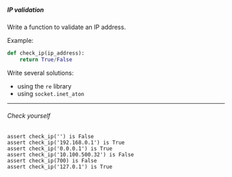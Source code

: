 ##### IP validation

Write a function to validate an IP address.

Example:
```python
def check_ip(ip_address):
    return True/False
```

Write several solutions:
 * using the `re` library
 * using `socket.inet_aton`

---
 
###### Check yourself
```
assert check_ip('') is False
assert check_ip('192.168.0.1') is True
assert check_ip('0.0.0.1') is True
assert check_ip('10.100.500.32') is False
assert check_ip(700) is False
assert check_ip('127.0.1') is True
```
 
 
